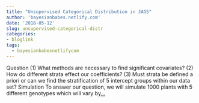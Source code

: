 ```yaml
---
title: "Unsupervised Categorical Distribution in JAGS"
author: 'bayesianbabes.netlify.com'
date: '2018-05-12'
slug: unsupervised-categorical-distr
categories:
- bloglink
tags:
  - bayesianbabesnetlifycom
---
```


Question (1) What methods are necessary to find significant covariates? (2) How do different strata effect our coefficients? (3) Must strata be defined a priori or can we find the stratification of 5 intercept groups within our data set? Simulation To answer our question, we will simulate 1000 plants with 5 different genotypes which will vary by[... <i class="fas fa-external-link-alt"></i>](https://bayesianbabes.netlify.com/post/unsupervised-categorical-distribution-in-jags/)

